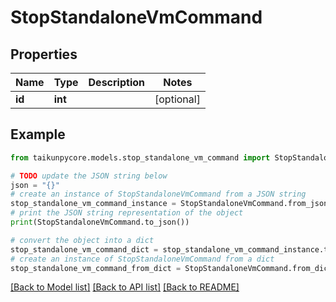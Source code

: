 # StopStandaloneVmCommand


## Properties

Name | Type | Description | Notes
------------ | ------------- | ------------- | -------------
**id** | **int** |  | [optional] 

## Example

```python
from taikunpycore.models.stop_standalone_vm_command import StopStandaloneVmCommand

# TODO update the JSON string below
json = "{}"
# create an instance of StopStandaloneVmCommand from a JSON string
stop_standalone_vm_command_instance = StopStandaloneVmCommand.from_json(json)
# print the JSON string representation of the object
print(StopStandaloneVmCommand.to_json())

# convert the object into a dict
stop_standalone_vm_command_dict = stop_standalone_vm_command_instance.to_dict()
# create an instance of StopStandaloneVmCommand from a dict
stop_standalone_vm_command_from_dict = StopStandaloneVmCommand.from_dict(stop_standalone_vm_command_dict)
```
[[Back to Model list]](../README.md#documentation-for-models) [[Back to API list]](../README.md#documentation-for-api-endpoints) [[Back to README]](../README.md)


